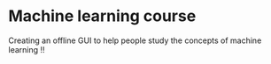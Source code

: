 # Machine learning course
Creating an offline GUI to help people study the concepts of machine learning !!
